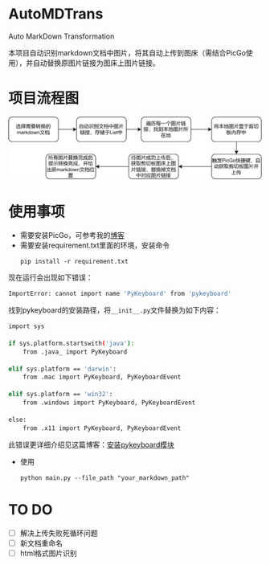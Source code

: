 # AutoMDTrans

Auto MarkDown Transformation

本项目自动识别markdown文档中图片，将其自动上传到图床（需结合PicGo使用），并自动替换原图片链接为图床上图片链接。

# 项目流程图

![img](img/flow.png)

# 使用事项

- 需要安装PicGo，可参考我的[博客](https://blog.csdn.net/qq_32614873/article/details/126286121?csdn_share_tail=%7B%22type%22%3A%22blog%22%2C%22rType%22%3A%22article%22%2C%22rId%22%3A%22126286121%22%2C%22source%22%3A%22qq_32614873%22%7D&ctrtid=m1dMr)
- 需要安装requirement.txt里面的环境，安装命令
  ```
  pip install -r requirement.txt
  ```

现在运行会出现如下错误：

```bash
ImportError: cannot import name 'PyKeyboard' from 'pykeyboard'
```

找到pykeyboard的安装路径，将`__init__.py`文件替换为如下内容：

```bash
import sys
 
if sys.platform.startswith('java'):
    from .java_ import PyKeyboard
 
elif sys.platform == 'darwin':
    from .mac import PyKeyboard, PyKeyboardEvent
 
elif sys.platform == 'win32':
    from .windows import PyKeyboard, PyKeyboardEvent
 
else:
    from .x11 import PyKeyboard, PyKeyboardEvent
```

此错误更详细介绍见这篇博客：[安装pykeyboard模块 ](https://www.cnblogs.com/Anec/p/14644939.html)

- 使用
  ```
  python main.py --file_path "your_markdown_path"
  ```

# TO DO

* [ ] 解决上传失败死循环问题
* [ ] 新文档重命名
* [ ] html格式图片识别

